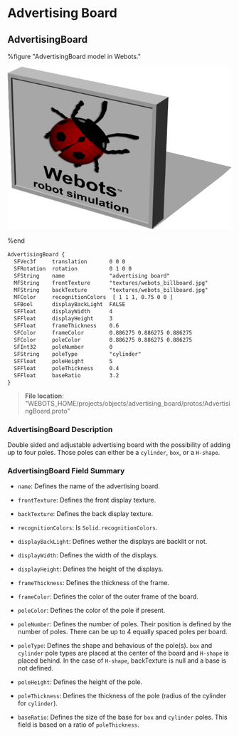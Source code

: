 # Advertising Board

## AdvertisingBoard

%figure "AdvertisingBoard model in Webots."

![AdvertisingBoard](images/objects/advertising_board/AdvertisingBoard/model.png)

%end

```
AdvertisingBoard {
  SFVec3f     translation       0 0 0
  SFRotation  rotation          0 1 0 0
  SFString    name              "advertising board"                   
  MFString    frontTexture      "textures/webots_billboard.jpg"       
  MFString    backTexture       "textures/webots_billboard.jpg"       
  MFColor     recognitionColors  [ 1 1 1, 0.75 0 0 ]                  
  SFBool      displayBackLight  FALSE                                 
  SFFloat     displayWidth      4                                     
  SFFloat     displayHeight     3                                     
  SFFloat     frameThickness    0.6                                   
  SFColor     frameColor        0.886275 0.886275 0.886275            
  SFColor     poleColor         0.886275 0.886275 0.886275            
  SFInt32     poleNumber        0                                     
  SFString    poleType          "cylinder"                            
  SFFloat     poleHeight        5                                     
  SFFloat     poleThickness     0.4                                   
  SFFloat     baseRatio         3.2                                   
}
```

> **File location**: "WEBOTS\_HOME/projects/objects/advertising_board/protos/AdvertisingBoard.proto"

### AdvertisingBoard Description

Double sided and adjustable advertising board with the possibility of adding up to four poles.
Those poles can either be a `cylinder`, `box`, or a `H-shape`.

### AdvertisingBoard Field Summary

- `name`: Defines the name of the advertising board.

- `frontTexture`: Defines the front display texture.

- `backTexture`: Defines the back display texture.

- `recognitionColors`: Is `Solid.recognitionColors`.

- `displayBackLight`: Defines wether the displays are backlit or not.

- `displayWidth`: Defines the width of the displays.

- `displayHeight`: Defines the height of the displays.

- `frameThickness`: Defines the thickness of the frame.

- `frameColor`: Defines the color of the outer frame of the board.

- `poleColor`: Defines the color of the pole if present.

- `poleNumber`: Defines the number of poles. Their position is defined by the number of poles. There can be up to 4 equally spaced poles per board.

- `poleType`: Defines the shape and behavious of the pole(s). `box` and `cylinder` pole types are placed at the center of the board and `H-shape` is placed behind. In the case of `H-shape`, backTexture is null and a base is not defined.

- `poleHeight`: Defines the height of the pole.

- `poleThickness`: Defines the thickness of the pole (radius of the cylinder for `cylinder`).

- `baseRatio`: Defines the size of the base for `box` and `cylinder` poles. This field is based on a ratio of `poleThickness`.

